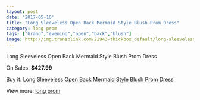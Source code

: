 ```yaml
---
layout: post
date: '2017-05-10'
title: "Long Sleeveless Open Back Mermaid Style Blush Prom Dress"
category: long prom
tags: ["brand","evening","open","back","blush"]
image: http://img.transblink.com/22943-thickbox_default/long-sleeveless-open-back-mermaid-style-blush-prom-dress.jpg
---
```

Long Sleeveless Open Back Mermaid Style Blush Prom Dress

On Sales: **$427.99**
<a href="https://www.transblink.com/en/long-prom/7281-long-sleeveless-open-back-mermaid-style-blush-prom-dress.html"><amp-img layout="responsive" width="600" height="600" src="//img.transblink.com/22943-thickbox_default/long-sleeveless-open-back-mermaid-style-blush-prom-dress.jpg" alt="Long Sleeveless Open Back Mermaid Style Blush Prom Dress 0" /></a>
<a href="https://www.transblink.com/en/long-prom/7281-long-sleeveless-open-back-mermaid-style-blush-prom-dress.html"><amp-img layout="responsive" width="600" height="600" src="//img.transblink.com/22947-thickbox_default/long-sleeveless-open-back-mermaid-style-blush-prom-dress.jpg" alt="Long Sleeveless Open Back Mermaid Style Blush Prom Dress 1" /></a>
<a href="https://www.transblink.com/en/long-prom/7281-long-sleeveless-open-back-mermaid-style-blush-prom-dress.html"><amp-img layout="responsive" width="600" height="600" src="//img.transblink.com/22946-thickbox_default/long-sleeveless-open-back-mermaid-style-blush-prom-dress.jpg" alt="Long Sleeveless Open Back Mermaid Style Blush Prom Dress 2" /></a>
<a href="https://www.transblink.com/en/long-prom/7281-long-sleeveless-open-back-mermaid-style-blush-prom-dress.html"><amp-img layout="responsive" width="600" height="600" src="//img.transblink.com/22945-thickbox_default/long-sleeveless-open-back-mermaid-style-blush-prom-dress.jpg" alt="Long Sleeveless Open Back Mermaid Style Blush Prom Dress 3" /></a>
<a href="https://www.transblink.com/en/long-prom/7281-long-sleeveless-open-back-mermaid-style-blush-prom-dress.html"><amp-img layout="responsive" width="600" height="600" src="//img.transblink.com/22944-thickbox_default/long-sleeveless-open-back-mermaid-style-blush-prom-dress.jpg" alt="Long Sleeveless Open Back Mermaid Style Blush Prom Dress 4" /></a>

Buy it: [Long Sleeveless Open Back Mermaid Style Blush Prom Dress](https://www.transblink.com/en/long-prom/7281-long-sleeveless-open-back-mermaid-style-blush-prom-dress.html "Long Sleeveless Open Back Mermaid Style Blush Prom Dress")

View more: [long prom](https://www.transblink.com/en/58-long-prom "long prom")